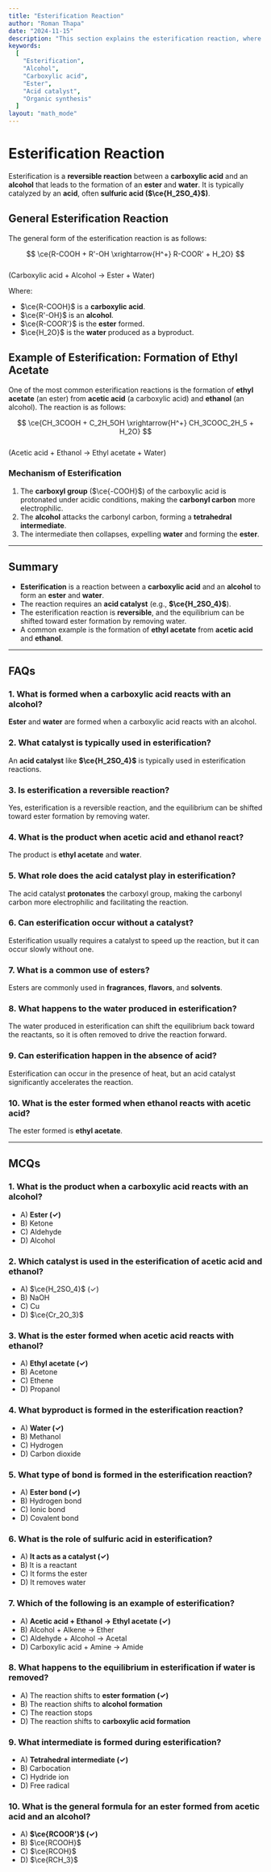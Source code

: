 ```yaml
---
title: "Esterification Reaction"
author: "Roman Thapa"
date: "2024-11-15"
description: "This section explains the esterification reaction, where an ester is formed by reacting an alcohol with a carboxylic acid in the presence of an acid catalyst. The reaction mechanism and an example are also provided."
keywords:
  [
    "Esterification",
    "Alcohol",
    "Carboxylic acid",
    "Ester",
    "Acid catalyst",
    "Organic synthesis"
  ]
layout: "math_mode"
---
```


# Esterification Reaction

Esterification is a **reversible reaction** between a **carboxylic acid** and an **alcohol** that leads to the formation of an **ester** and **water**. It is typically catalyzed by an **acid**, often **sulfuric acid ($\ce{H_2SO_4}$)**.

## General Esterification Reaction

The general form of the esterification reaction is as follows:

$$ \ce{R-COOH + R'-OH \xrightarrow{H^+} R-COOR' + H_2O} $$  
(Carboxylic acid + Alcohol → Ester + Water)

Where:
- $\ce{R-COOH}$ is a **carboxylic acid**.
- $\ce{R'-OH}$ is an **alcohol**.
- $\ce{R-COOR'}$ is the **ester** formed.
- $\ce{H_2O}$ is the **water** produced as a byproduct.

## Example of Esterification: Formation of Ethyl Acetate

One of the most common esterification reactions is the formation of **ethyl acetate** (an ester) from **acetic acid** (a carboxylic acid) and **ethanol** (an alcohol). The reaction is as follows:

$$ \ce{CH_3COOH + C_2H_5OH \xrightarrow{H^+} CH_3COOC_2H_5 + H_2O} $$  
(Acetic acid + Ethanol → Ethyl acetate + Water)

### Mechanism of Esterification

1. The **carboxyl group** ($\ce{-COOH}$) of the carboxylic acid is protonated under acidic conditions, making the **carbonyl carbon** more electrophilic.
2. The **alcohol** attacks the carbonyl carbon, forming a **tetrahedral intermediate**.
3. The intermediate then collapses, expelling **water** and forming the **ester**.

---

## Summary

- **Esterification** is a reaction between a **carboxylic acid** and an **alcohol** to form an **ester** and **water**.
- The reaction requires an **acid catalyst** (e.g., **$\ce{H_2SO_4}$**).
- The esterification reaction is **reversible**, and the equilibrium can be shifted toward ester formation by removing water.
- A common example is the formation of **ethyl acetate** from **acetic acid** and **ethanol**.

---

## FAQs

### 1. What is formed when a carboxylic acid reacts with an alcohol?  
**Ester** and **water** are formed when a carboxylic acid reacts with an alcohol.

### 2. What catalyst is typically used in esterification?  
An **acid catalyst** like **$\ce{H_2SO_4}$** is typically used in esterification reactions.

### 3. Is esterification a reversible reaction?  
Yes, esterification is a reversible reaction, and the equilibrium can be shifted toward ester formation by removing water.

### 4. What is the product when acetic acid and ethanol react?  
The product is **ethyl acetate** and **water**.

### 5. What role does the acid catalyst play in esterification?  
The acid catalyst **protonates** the carboxyl group, making the carbonyl carbon more electrophilic and facilitating the reaction.

### 6. Can esterification occur without a catalyst?  
Esterification usually requires a catalyst to speed up the reaction, but it can occur slowly without one.

### 7. What is a common use of esters?  
Esters are commonly used in **fragrances**, **flavors**, and **solvents**.

### 8. What happens to the water produced in esterification?  
The water produced in esterification can shift the equilibrium back toward the reactants, so it is often removed to drive the reaction forward.

### 9. Can esterification happen in the absence of acid?  
Esterification can occur in the presence of heat, but an acid catalyst significantly accelerates the reaction.

### 10. What is the ester formed when ethanol reacts with acetic acid?  
The ester formed is **ethyl acetate**.

---

## MCQs

### 1. What is the product when a carboxylic acid reacts with an alcohol?  
- A) **Ester (✓)**  
- B) Ketone  
- C) Aldehyde  
- D) Alcohol  

### 2. Which catalyst is used in the esterification of acetic acid and ethanol?  
- A) $\ce{H_2SO_4}$ (✓)  
- B) NaOH  
- C) Cu  
- D) $\ce{Cr_2O_3}$  

### 3. What is the ester formed when acetic acid reacts with ethanol?  
- A) **Ethyl acetate (✓)**  
- B) Acetone  
- C) Ethene  
- D) Propanol  

### 4. What byproduct is formed in the esterification reaction?  
- A) **Water (✓)**  
- B) Methanol  
- C) Hydrogen  
- D) Carbon dioxide  

### 5. What type of bond is formed in the esterification reaction?  
- A) **Ester bond (✓)**  
- B) Hydrogen bond  
- C) Ionic bond  
- D) Covalent bond  

### 6. What is the role of sulfuric acid in esterification?  
- A) **It acts as a catalyst (✓)**  
- B) It is a reactant  
- C) It forms the ester  
- D) It removes water  

### 7. Which of the following is an example of esterification?  
- A) **Acetic acid + Ethanol → Ethyl acetate (✓)**  
- B) Alcohol + Alkene → Ether  
- C) Aldehyde + Alcohol → Acetal  
- D) Carboxylic acid + Amine → Amide  

### 8. What happens to the equilibrium in esterification if water is removed?  
- A) The reaction shifts to **ester formation (✓)**  
- B) The reaction shifts to **alcohol formation**  
- C) The reaction stops  
- D) The reaction shifts to **carboxylic acid formation**  

### 9. What intermediate is formed during esterification?  
- A) **Tetrahedral intermediate (✓)**  
- B) Carbocation  
- C) Hydride ion  
- D) Free radical  

### 10. What is the general formula for an ester formed from acetic acid and an alcohol?  
- A) **$\ce{RCOOR'}$ (✓)**  
- B) $\ce{RCOOH}$  
- C) $\ce{RCOH}$  
- D) $\ce{RCH_3}$